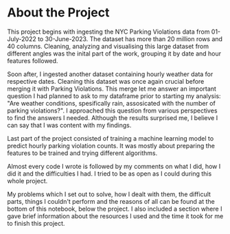 # About the Project

This project begins with ingesting the NYC Parking Violations data from 01-July-2022 to 30-June-2023. The dataset has more than 20 million rows and 40 columns. Cleaning, analyzing and visualising this large dataset from different angles was the inital part of the work, grouping it by date and hour features followed. 

Soon after, I ingested another dataset containing hourly weather data for respective dates. Cleaning this dataset was once again crucial before merging it with Parking Violations. This merge let me answer an important question I had planned to ask to my dataframe prior to starting my analysis: "Are weather conditions, spesifically rain, assosicated with the number of parking violations?". I approached this question from various perspectives to find the answers I needed. Although the results surprised me, I believe I can say that I was content with my findings. 

Last part of the project consisted of training a machine learning model to predict hourly parking violation counts. It was mostly about preparing the features to be trained and trying different algorithms. 

Almost every code I wrote is followed by my comments on what I did, how I did it and the difficulties I had. I tried to be as open as I could during this whole project. 

My problems which I set out to solve, how I dealt with them, the difficult parts, things I couldn't perform and the reasons of all can be found at the bottom of this notebook, below the project. I also included a section where I gave brief information about the resources I used and the time it took for me to finish this project. 
